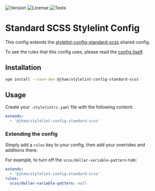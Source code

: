 ![Version](https://img.shields.io/npm/v/%40jhae/stylelint-config-standard-scss?label=Version)
![License](https://img.shields.io/github/license/jhae-de/stylelint-config-standard-scss?label=License)
![Tests](https://img.shields.io/github/actions/workflow/status/jhae-de/stylelint-config-standard-scss/lint-test.yaml?label=Tests)

# Standard SCSS Stylelint Config

This config extends
the [stylelint-config-standard-scss](https://github.com/stylelint-scss/stylelint-config-standard-scss) shared config.

To see the rules that this config uses, please read the [config itself](/index.yaml).

## Installation

```bash
npm install --save-dev @jhae/stylelint-config-standard-scss
```

## Usage

Create your `.stylelintrc.yaml` file with the following content:

```yaml
extends:
  - '@jhae/stylelint-config-standard-scss'
```

### Extending the config

Simply add a `rules` key to your config, then add your overrides and additions there.

For example, to turn off the `scss/dollar-variable-pattern` rule:

```yaml
extends:
  - '@jhae/stylelint-config-standard-scss'
rules:
  scss/dollar-variable-pattern: null
```
